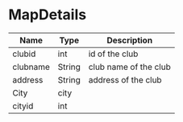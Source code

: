 MapDetails
=

|Name|Type|Description|
|----|----|-----------|
|clubid|int|id of the club|
|clubname|String|club name of the club|
|address|String|address of the club|
|City|city||
|cityid|int||
